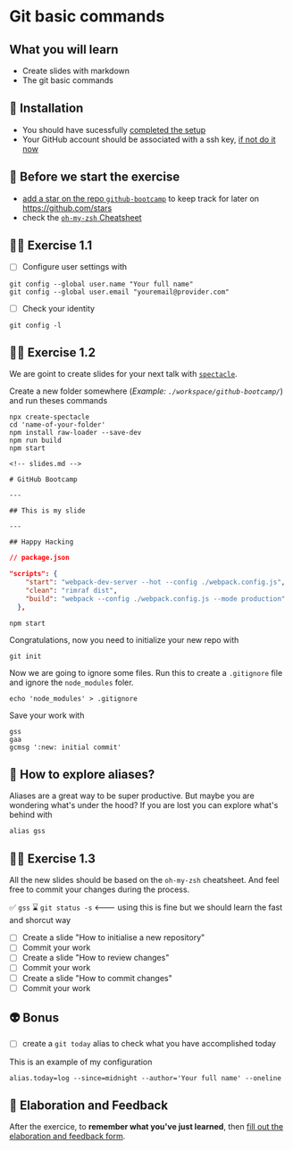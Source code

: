 # Git basic commands

## What you will learn

- Create slides with markdown
- The git basic commands

## 📡 Installation

- You should have sucessfully [completed the setup](../setup/README.md)
- Your GitHub account should be associated with a ssh key, [if not do it now](https://github.com/flexbox/davidl/blob/master/source/dev/git.html.slim)

## 👾 Before we start the exercise

- [add a star on the repo `github-bootcamp`](https://github.com/flexbox/github-bootcamp) to keep track for later on https://github.com/stars
- check the [`oh-my-zsh` Cheatsheet](https://github.com/ohmyzsh/ohmyzsh/wiki/Cheatsheet)

## 👨‍🚀 Exercise 1.1

- [ ] Configure user settings with

```console
git config --global user.name "Your full name"
git config --global user.email "youremail@provider.com"
```
- [ ] Check your identity

```console
git config -l
```

## 👨‍🚀 Exercise 1.2

We are goint to create slides for your next talk with [`spectacle`](https://github.com/FormidableLabs/spectacle).

Create a new folder somewhere (_Example: `./workspace/github-bootcamp/`_) and run theses commands

```console
npx create-spectacle
cd 'name-of-your-folder'
npm install raw-loader --save-dev
npm run build
npm start
```

```mdx
<!-- slides.md -->

# GitHub Bootcamp

---

## This is my slide

---

## Happy Hacking

```

```json
// package.json

"scripts": {
    "start": "webpack-dev-server --hot --config ./webpack.config.js",
    "clean": "rimraf dist",
    "build": "webpack --config ./webpack.config.js --mode production"
  },
```

```console
npm start
```

Congratulations, now you need to initialize your new repo with

```console
git init
```

Now we are going to ignore some files. Run this to create a `.gitignore` file and ignore the `node_modules` foler.

```console
echo 'node_modules' > .gitignore
```

Save your work with

```console
gss
gaa
gcmsg ':new: initial commit'
```

## 📡 How to explore aliases?

Aliases are a great way to be super productive. But maybe you are wondering what's under the hood? If you are lost you can explore what's behind with

```console
alias gss
```

## 👨‍🚀 Exercise 1.3

All the new slides should be based on the `oh-my-zsh` cheatsheet. And feel free to commit your changes during the process.

✅ `gss`
⌛ `git status -s`  <--- using this is fine but we should learn the fast and shorcut way

- [ ] Create a slide "How to initialise a new repository"
- [ ] Commit your work
- [ ] Create a slide "How to review changes"
- [ ] Commit your work
- [ ] Create a slide "How to commit changes"
- [ ] Commit your work

## 👽 Bonus

- [ ] create a `git today` alias to check what you have accomplished today

This is an example of my configuration

```console
alias.today=log --since=midnight --author='Your full name' --oneline
```

## 🏅 Elaboration and Feedback

After the exercice, to __remember what you've just learned__, then [fill out the elaboration and feedback form](https://airtable.com/shrBuZqOJL5UeLLF1?prefill_Name=GitHub%20101&prefill_Exercice=01).
